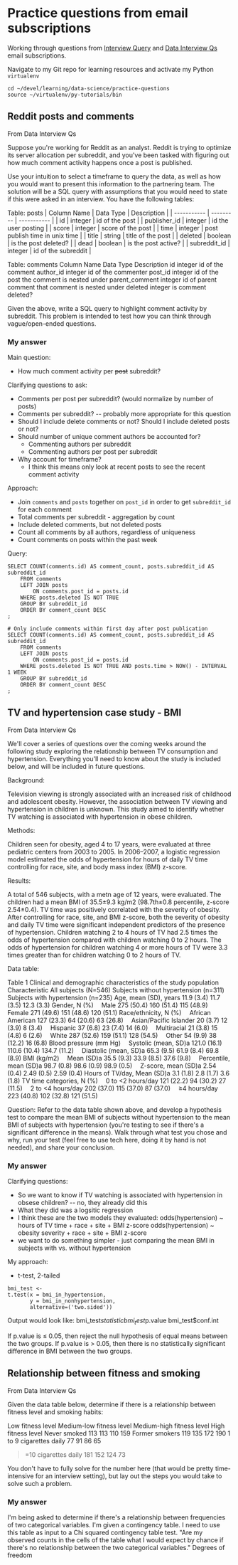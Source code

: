 # Practice questions from email subscriptions

Working through questions from [Interview Query](https://www.interviewquery.com) and [Data Interview Qs](https://www.interviewqs.com) email subscriptions.

Navigate to my Git repo for learning resources and activate my Python `virtualenv`

```
cd ~/devel/learning/data-science/practice-questions
source ~/virtualenv/py-tutorials/bin
```

## Reddit posts and comments
From Data Interview Qs

Suppose you're working for Reddit as an analyst. Reddit is trying to optimize its server allocation per subreddit, and you've been tasked with figuring out how much comment activity happens once a post is published.

Use your intuition to select a timeframe to query the data, as well as how you would want to present this information to the partnering team. The solution will be a SQL query with assumptions that you would need to state if this were asked in an interview. You have the following tables:

Table: posts
| Column Name | Data Type | Description |
| ----------- | --------- | ----------- |
| id | integer | id of the post |
| publisher_id | integer | id the user posting |
| score | integer | score of the post |
| time | integer | post publish time in unix time |
| title | string | title of the post |
| deleted | boolean | is the post deleted? |
| dead | boolean | is the post active? |
| subreddit_id | integer | id of the subreddit |

Table: comments
Column Name	Data Type	Description
id	integer	id of the comment
author_id	integer	id of the commenter
post_id	integer	id of the post the comment is nested under
parent_comment	integer	id of parent comment that comment is nested under
deleted	integer	is comment deleted?

Given the above, write a SQL query to highlight comment activity by subreddit. This problem is intended to test how you can think through vague/open-ended questions. 

### My answer

Main question:
- How much comment activity per ~~post~~ subreddit?

Clarifying questions to ask:
- Comments per post per subreddit? (would normalize by number of posts)
- Comments per subreddit? -- probably more appropriate for this question
- Should I include delete comments or not? Should I include deleted posts or not?
- Should number of unique comment authors be accounted for?
    - Commenting authors per subreddit
    - Commenting authors per post per subreddit
- Why account for timeframe?
    - I think this means only look at recent posts to see the recent comment activity

Approach:
- Join `comments` and `posts` together on `post_id` in order to get `subreddit_id` for each comment
- Total comments per subreddit - aggregation by count
- Include deleted comments, but not deleted posts
- Count all comments by all authors, regardless of uniqueness
- Count comments on posts within the past week

Query:
```
SELECT COUNT(comments.id) AS comment_count, posts.subreddit_id AS subreddit_id
    FROM comments
    LEFT JOIN posts
        ON comments.post_id = posts.id
    WHERE posts.deleted IS NOT TRUE
    GROUP BY subreddit_id
    ORDER BY comment_count DESC
;

# Only include comments within first day after post publication
SELECT COUNT(comments.id) AS comment_count, posts.subreddit_id AS subreddit_id
    FROM comments
    LEFT JOIN posts
        ON comments.post_id = posts.id
    WHERE posts.deleted IS NOT TRUE AND posts.time > NOW() - INTERVAL 1 WEEK
    GROUP BY subreddit_id
    ORDER BY comment_count DESC
;
```

## TV and hypertension case study - BMI
From Data Interview Qs

We'll cover a series of questions over the coming weeks around the following study exploring the relationship between TV consumption and hypertension. Everything you'll need to know about the study is included below, and will be included in future questions.

Background:

Television viewing is strongly associated with an increased risk of childhood and adolescent obesity. However, the association between TV viewing and hypertension in children is unknown. This study aimed to identify whether TV watching is associated with hypertension in obese children.

Methods:

Children seen for obesity, aged 4 to 17 years, were evaluated at three pediatric centers from 2003 to 2005. In 2006–2007, a logistic regression model estimated the odds of hypertension for hours of daily TV time controlling for race, site, and body mass index (BMI) z-score.

Results:

A total of 546 subjects, with a metn age of 12 years, were evaluated. The children had a mean BMI of 35.5±9.3 kg/m2 (98.7th±0.8 percentile, z-score 2.54±0.4). TV time was positively correlated with the severity of obesity. After controlling for race, site, and BMI z-score, both the severity of obesity and daily TV time were significant independent predictors of the presence of hypertension. Children watching 2 to 4 hours of TV had 2.5 times the odds of hypertension compared with children watching 0 to 2 hours. The odds of hypertension for children watching 4 or more hours of TV were 3.3 times greater than for children watching 0 to 2 hours of TV.

Data table:

Table 1 Clinical and demographic characteristics of the study population
Characteristic	All subjects (N=546)	Subjects without hypertension (n=311)	Subjects with hypertension (n=235)
Age, mean (SD), years	11.9 (3.4)	11.7 (3.5)	12.3 (3.3)
Gender, N (%)
 Male	275 (50.4)	160 (51.4)	115 (48.9)
 Female	271 (49.6)	151 (48.6)	120 (51.1)
Race/ethnicity, N (%)
 African American	127 (23.3)	64 (20.6)	63 (26.8)
 Asian/Pacific Islander	20 (3.7)	12 (3.9)	8 (3.4)
 Hispanic	37 (6.8)	23 (7.4)	14 (6.0)
 Multiracial	21 (3.8)	15 (4.8)	6 (2.6)
 White	287 (52.6)	159 (51.1)	128 (54.5)
 Other	54 (9.9)	38 (12.2)	16 (6.8)
Blood pressure (mm Hg)
 Systolic (mean, SD)a	121.0 (16.1)	110.6 (10.4)	134.7 (11.2)
 Diastolic (mean, SD)a	65.3 (9.5)	61.9 (8.4)	69.8 (8.9)
BMI (kg/m2)
 Mean (SD)a	35.5 (9.3)	33.9 (8.5)	37.6 (9.8)
 Percentile, mean (SD)a	98.7 (0.8)	98.6 (0.9)	98.9 (0.5)
 Z-score, mean (SD)a	2.54 (0.4)	2.49 (0.5)	2.59 (0.4)
Hours of TV/day, Mean (SD)a	3.1 (1.8)	2.8 (1.7)	3.6 (1.8)
TV time categories, N (%)
 0 to <2 hours/day	121 (22.2)	94 (30.2)	27 (11.5)
 2 to <4 hours/day	202 (37.0)	115 (37.0)	87 (37.0)
 ≥4 hours/day	223 (40.8)	102 (32.8)	121 (51.5)

Question: Refer to the data table shown above, and develop a hypothesis test to compare the mean BMI of subjects without hypertension to the mean BMI of subjects with hypertension (you're testing to see if there's a significant difference in the means). Walk through what test you chose and why, run your test (feel free to use tech here, doing it by hand is not needed), and share your conclusion.

### My answer

Clarifying questions:
- So we want to know if TV watching is associated with hypertension in obsese children? -- no, they already did this
- What they did was a logsitic regression
- I think these are the two models they evaluated:
odds(hypertension) ~ hours of TV time + race + site + BMI z-score
odds(hypertension) ~ obesity severity + race + site + BMI z-score
- we want to do something simpler - just comparing the mean BMI in subjects with vs. without hypertension

My approach:
- t-test, 2-tailed

```{r}
bmi_test <-
t.test(x = bmi_in_hypertension,
       y = bmi_in_nonhypertension,
       alternative=('two.sided'))
```

Output would look like:
bmi_test$statistic
bmi_test$p.value
bmi_test$conf.int

If p.value is ≤ 0.05, then reject the null hypothesis of equal means between the two groups. If p.value is > 0.05, then there is no statistically significant difference in BMI between the two groups.

## Relationship between fitness and smoking
From Data Interview Qs

Given the data table below, determine if there is a relationship between fitness level and smoking habits:

Low fitness level	Medium-low fitness level	Medium-high fitness level	High fitness level
Never smoked	113	113	110	159
Former smokers	119	135	172	190
1 to 9 cigarettes daily	77	91	86	65
>=10 cigarettes daily	181	152	124	73

You don't have to fully solve for the number here (that would be pretty time-intensive for an interview setting), but lay out the steps you would take to solve such a problem. 

### My answer
I'm being asked to determine if there's a relationship between frequencies of two categorical variables.
I'm given a contingency table.
I need to use this table as input to a Chi squared contingency table test.
"Are my observed counts in the cells of the table what I would expect by chance if there's no relationship between the two categorical variables."
Degrees of freedom 

